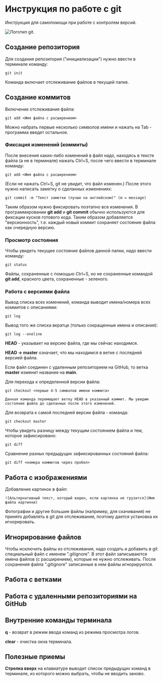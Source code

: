 # **Инструкция по работе с git**

Инструкция для самопомощи при работе с контролем версий.

![Логотип git.](git-image.png)

## **Создание репозитория**

Для создания репозитория ("инициализации") нужно ввести в терминале команду: 

    git init

Команда включает отслеживание файлов в текущей папке.

## **Создание коммитов**

Включение отслеживания файла:

    git add <Имя файла с расширением>

Можно набрать первые несколько символов имени и нажать на Tab - программа введет остальное.

### **Фиксация изменений (коммиты)**

После внесения каких-либо изменений в файл надо, находясь в тексте файла (а не в терминале) нажать Ctrl+S, после чего ввести в терминале команду:

    git add <Имя файла с расширением>

(Если не нажать Ctrl+S, git не увидит, что файл изменен.)
После этого нужно написать заметку о сделанных изменениях:

    git commit -m "Текст заметки (лучше на английском)" (m = message)

Таким образом нужно фиксировать поэтапно все изменения.
В программировании **git add** и **git commit** обычно используются для фиксации кусков готового кода. Таким образом добавляется "версионность", т.е. каждый новый коммит сохраняет состояние файла как очередную версию.

### **Просмотр состояния**

Чтобы увидеть текущее состояние файлов данной папки, надо ввести команду:

    git status

Файлы, сохраненные с помощью Ctrl+S, но не сохраненные командой **git add**, красного цвета, сохраненные - зеленого.

### **Работа с версиями файла**

Вывод списка всех изменений, команда выводит имена/номера всех коммитов с описаниями:

    git log

Вывод того же списка вкратце (только сокращенные имена и описания):

    git log --oneline

**HEAD** - указывает на версию файла, где мы сейчас находимся.

**HEAD -> master** означает, что мы находимся в ветке с последней версией файла.

Если файл соединен с удаленным репозиторием на GitHub, то ветка **master** изменит название на **main**.

Для перехода к определенной версии файла:

    git checkout <первые 4-5 символов имени коммита>
      
    Данная команда перемещает ветку HEAD в указанный коммит. Мы увидим состояние файла до сделанных после этого изменений.

Для возврата к самой последней версии файла - команда:

    git checkout master

Чтобы увидеть разницу между текущим состоянием файла и тем, которое зафиксировано:

    git diff

Сравнение разных предыдущих зафиксированных состояний файла:

    git diff <номера коммитов через пробел>

## **Работа с изображениями**

Добавление картинок в файл:
    
    ![Альтернативный текст, который виден, если картинка не грузится](Имя файла картинки)

Фотографии и другие большие файлы (например, для скачивания) не принято добавлять в git для отслеживания, поэтому дается установка их игнорировать.

## **Игнорирование файлов**

Чтобы исключить файлы из отслеживания, надо создать и добавить в git специальный файл с именем ".gitignore".
В этот файл записываются имена файлов (с расширением), которые не нужно отслеживать. После сохранения файла ".gitignore" записанные в нем файлы игнорируются.

## **Работа с ветками**


## **Работа с удаленными репозиториями на GitHub**

## **Внутренние команды терминала**

**q** - возврат в режим ввода команд из режима просмотра логов.

**clear** - очистка окна терминала.

## **Полезные приемы**

**Стрелка вверх** на клавиатуре выводит список предыдущих команд в терминале, из которого можно выбрать, чтобы не вводить заново.
